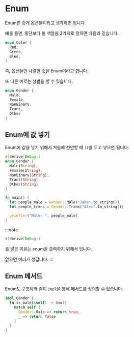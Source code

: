 # Enum

Enum은 쉽게 옵션들이라고 생각하면 됩니다.

예를 들면, 횡단보다 불 색깔을 3가지로 정하면 다음과 같습니다.

```rust
enum Color {
  Red,
  Green,
  Blue,
}
```

즉, 옵션들만 나열한 것을 Enum이라고 합니다.

또 다른 예로는 성별을 할 수 있습니다.

```rust
enum Gender {
  Male,
  Female,
  NonBinary,
  Trans,
  Other
}
```

## Enum에 값 넣기

Enum에 값을 넣기 위해서 처음에 선언할 때 `()`를 두고 넣으면 됩니다.

```rust
#[derive(Debug)]
enum Gender {
  Male(String),
  Female(String),
  NonBinary(String),
  Trans(String),
  Other(String)
}

fn main() {
  let people_male = Gender::Male("Jake".to_string())
  let people_trans = Gender::Trans("Alex".to_string())

  println!("Male: ", people_male)
}
```

:::note

```rust
#[derive(Debug)]
```

를 넣은 이유는 enum을 출력하기 위해서 입니다.

없으면 에러가 생깁니다. :::

## Enum 메서드

Enum도 구조체와 같이 `impl`을 통해 메서드를 정의할 수 있습니다.

```rust
impl Gender {
  fn is_male(&self) -> bool{
    match self {
      Gender::Male => return true,
      _ => return false
    }
  }
}
```
